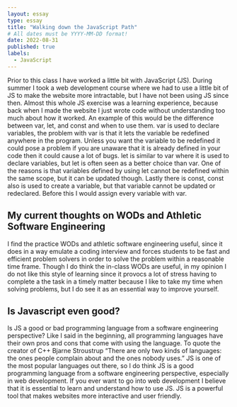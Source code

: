 ```yaml
---
layout: essay
type: essay
title: "Walking down the JavaScript Path"
# All dates must be YYYY-MM-DD format!
date: 2022-08-31
published: true
labels:
  - JavaScript
---
```


Prior to this class I have worked a little bit with JavaScript (JS). During summer I took a web development course where we had to use a little bit of JS to make the website more intractable, but I have not been using JS since then. Almost this whole JS exercise was a learning experience, because back when I made the website I just wrote code without understanding too much about how it worked. An example of this would be the difference between var, let, and const and when to use them. var is used to declare variables, the problem with var is that it lets the variable be redefined anywhere in the program. Unless you want the variable to be redefined it could pose a problem if you are unaware that it is already defined in your code then it could cause a lot of bugs. let is similar to var where it is used to declare variables, but let is often seen as a better choice than var. One of the reasons is that variables defined by using let cannot be redefined within the same scope, but it can be updated though. Lastly there is const, const also is used to create a variable, but that variable cannot be updated or redeclared. Before this I would assign every variable with var.

<h2> My current thoughts on WODs and Athletic Software Engineering </h2>

I find the practice WODs and athletic software engineering useful, since it does in a way emulate a coding interview and forces students to be fast and efficient problem solvers in order to solve the problem within a reasonable time frame. Though I do think the in-class WODs are useful, in my opinion I do not like this style of learning since it provocs a lot of stress having to complete a the task in a timely matter because I like to take my time when solving problems, but I do see it as an essential way to improve yourself.

<h2> Is Javascript even good? </h2>
Is JS a good or bad programming language from a software engineering perspective? Like I said in the beginning, all programming languages have their own pros and cons that come with using the language. To quote the creator of C++ Bjarne Stroustrup “There are only two kinds of languages: the ones people complain about and the ones nobody uses.” JS is one of the most popular languages out there, so I do think JS is a good programming language from a software engineering perspective, especially in web development. If you ever want to go into web development I believe that it is essential to learn and understand how to use JS. JS is a powerful tool that makes websites more interactive and user friendly.
